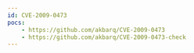 ```yaml
---
id: CVE-2009-0473
pocs:
    - https://github.com/akbarq/CVE-2009-0473
    - https://github.com/akbarq/CVE-2009-0473-check
---
```

